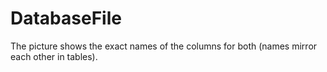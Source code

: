 # DatabaseFile

The picture shows the exact names of the columns for both (names mirror each other in tables).
